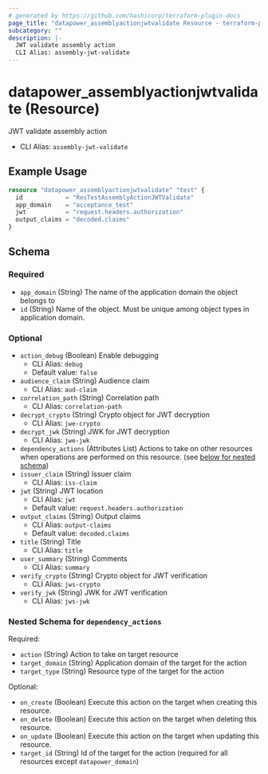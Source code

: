 ```yaml
---
# generated by https://github.com/hashicorp/terraform-plugin-docs
page_title: "datapower_assemblyactionjwtvalidate Resource - terraform-provider-datapower"
subcategory: ""
description: |-
  JWT validate assembly action
  CLI Alias: assembly-jwt-validate
---
```


# datapower_assemblyactionjwtvalidate (Resource)

JWT validate assembly action
  - CLI Alias: `assembly-jwt-validate`

## Example Usage

```terraform
resource "datapower_assemblyactionjwtvalidate" "test" {
  id            = "ResTestAssemblyActionJWTValidate"
  app_domain    = "acceptance_test"
  jwt           = "request.headers.authorization"
  output_claims = "decoded.claims"
}
```

<!-- schema generated by tfplugindocs -->
## Schema

### Required

- `app_domain` (String) The name of the application domain the object belongs to
- `id` (String) Name of the object. Must be unique among object types in application domain.

### Optional

- `action_debug` (Boolean) Enable debugging
  - CLI Alias: `debug`
  - Default value: `false`
- `audience_claim` (String) Audience claim
  - CLI Alias: `aud-claim`
- `correlation_path` (String) Correlation path
  - CLI Alias: `correlation-path`
- `decrypt_crypto` (String) Crypto object for JWT decryption
  - CLI Alias: `jwe-crypto`
- `decrypt_jwk` (String) JWK for JWT decryption
  - CLI Alias: `jwe-jwk`
- `dependency_actions` (Attributes List) Actions to take on other resources when operations are performed on this resource. (see [below for nested schema](#nestedatt--dependency_actions))
- `issuer_claim` (String) Issuer claim
  - CLI Alias: `iss-claim`
- `jwt` (String) JWT location
  - CLI Alias: `jwt`
  - Default value: `request.headers.authorization`
- `output_claims` (String) Output claims
  - CLI Alias: `output-claims`
  - Default value: `decoded.claims`
- `title` (String) Title
  - CLI Alias: `title`
- `user_summary` (String) Comments
  - CLI Alias: `summary`
- `verify_crypto` (String) Crypto object for JWT verification
  - CLI Alias: `jws-crypto`
- `verify_jwk` (String) JWK for JWT verification
  - CLI Alias: `jws-jwk`

<a id="nestedatt--dependency_actions"></a>
### Nested Schema for `dependency_actions`

Required:

- `action` (String) Action to take on target resource
- `target_domain` (String) Application domain of the target for the action
- `target_type` (String) Resource type of the target for the action

Optional:

- `on_create` (Boolean) Execute this action on the target when creating this resource.
- `on_delete` (Boolean) Execute this action on the target when deleting this resource.
- `on_update` (Boolean) Execute this action on the target when updating this resource.
- `target_id` (String) Id of the target for the action (required for all resources except `datapower_domain`)
